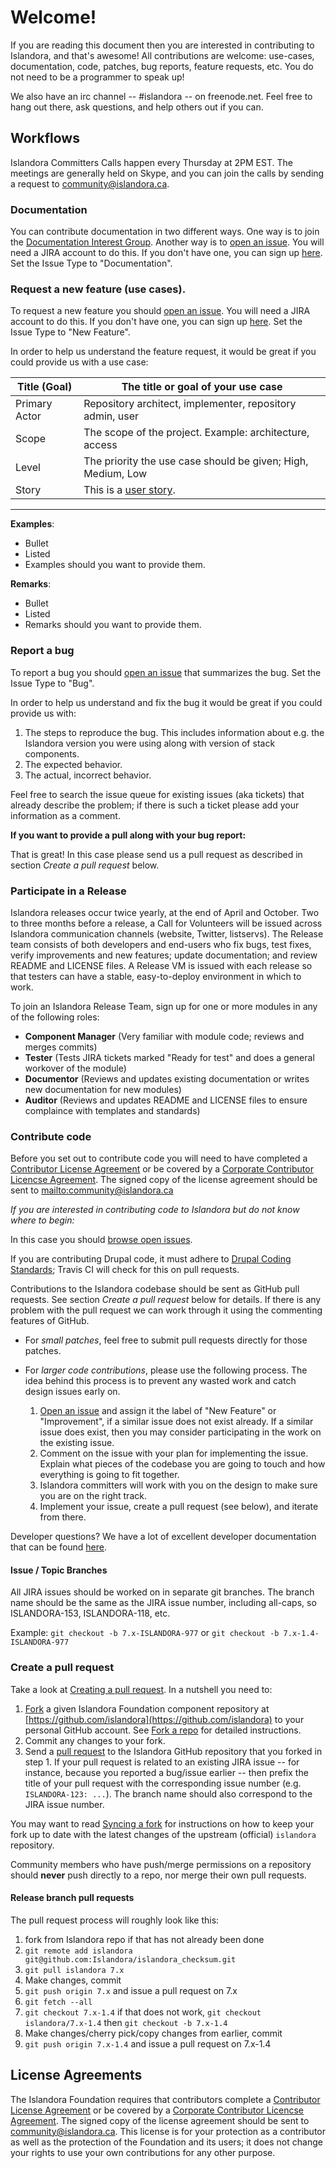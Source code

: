 # Welcome!

If you are reading this document then you are interested in contributing to Islandora, and that's awesome! All contributions are welcome: use-cases, documentation, code, patches, bug reports, feature requests, etc. You do not need to be a programmer to speak up!

We also have an irc channel -- #islandora -- on freenode.net. Feel free to hang out there, ask questions, and help others out if you can.

## Workflows

Islandora Committers Calls happen every Thursday at 2PM EST. The meetings are generally held on Skype, and you can join the calls by sending a request to community@islandora.ca.

### Documentation

You can contribute documentation in two different ways. One way is to join the [Documentation Interest Group](https://github.com/islandora-interest-groups/Islandora-Documentation-Interest-Group). Another way is to [open an issue](https://jira.duraspace.org/secure/CreateIssue!default.jspa). You will need a JIRA account to do this. If you don't have one, you can sign up [here](https://jira.duraspace.org/secure/Signup!default.jspa). Set the Issue Type to "Documentation".

### Request a new feature (use cases).

To request a new feature you should [open an issue](https://jira.duraspace.org/secure/CreateIssue!default.jspa). You will need a JIRA account to do this. If you don't have one, you can sign up [here](https://jira.duraspace.org/secure/Signup!default.jspa). Set the Issue Type to "New Feature".

In order to help us understand the feature request, it would be great if you could provide us with a use case:

| Title (Goal)  | The title or goal of your use case                            |
--------------- |------------------------------------                           |
| Primary Actor | Repository architect, implementer, repository admin, user     |
| Scope         | The scope of the project. Example: architecture, access       |
| Level         | The priority the use case should be given; High, Medium, Low  |
| Story         | This is a [user story](http://en.wikipedia.org/wiki/User_story).


***

**Examples**:
* Bullet
* Listed
* Examples should you want to provide them.

**Remarks**:
* Bullet
* Listed
* Remarks should you want to provide them.

### Report a bug

To report a bug you should [open an issue](https://jira.duraspace.org/secure/CreateIssue!default.jspa) that summarizes the bug. Set the Issue Type to "Bug".

In order to help us understand and fix the bug it would be great if you could provide us with:

1. The steps to reproduce the bug. This includes information about e.g. the Islandora version you were using along with version of stack components.
2. The expected behavior.
3. The actual, incorrect behavior.

Feel free to search the issue queue for existing issues (aka tickets) that already describe the problem; if there is such a ticket please add your information as a comment.

**If you want to provide a pull along with your bug report:**

That is great! In this case please send us a pull request as described in section _Create a pull request_ below.

### Participate in a Release

Islandora releases occur twice yearly, at the end of April and October. Two to three months before a release, a Call for Volunteers will be issued across Islandora communication channels (website, Twitter, listservs). The Release team consists of both developers and end-users who fix bugs, test fixes, verify improvements and new features; update documentation; and review README and LICENSE files. A Release VM is issued with each release so that testers can have a stable, easy-to-deploy environment in which to work.

To join an Islandora Release Team, sign up for one or more modules in any of the following roles:

* **Component Manager** (Very familiar with module code; reviews and merges commits)
* **Tester** (Tests JIRA tickets marked "Ready for test" and does a general workover of the module)
* **Documentor** (Reviews and updates existing documentation or writes new documentation for new modules)
* **Auditor** (Reviews and updates README and LICENSE files to ensure complaince with templates and standards)

### Contribute code

Before you set out to contribute code you will need to have completed a [Contributor License Agreement](http://islandora.ca/sites/default/files/islandora_cla.pdf) or be covered by a [Corporate Contributor Licencse Agreement](http://islandora.ca/sites/default/files/islandora_ccla.pdf). The signed copy of the license agreement should be sent to <mailto:community@islandora.ca>

_If you are interested in contributing code to Islandora but do not know where to begin:_

In this case you should [browse open issues](https://jira.duraspace.org/issues/?jql=project%20%3D%20ISLANDORA%20AND%20resolution%20%3D%20Unresolved%20ORDER%20BY%20priority%20DESC).

If you are contributing Drupal code, it must adhere to [Drupal Coding Standards](https://www.drupal.org/coding-standards); Travis CI will check for this on pull requests.

Contributions to the Islandora codebase should be sent as GitHub pull requests. See section _Create a pull request_ below for details. If there is any problem with the pull request we can work through it using the commenting features of GitHub.

* For _small patches_, feel free to submit pull requests directly for those patches.
* For _larger code contributions_, please use the following process. The idea behind this process is to prevent any wasted work and catch design issues early on.

    1. [Open an issue](https://github.com/Islandora-Labs/islandora/issues) and assign it the label of "New Feature" or "Improvement", if a similar issue does not exist already. If a similar issue does exist, then you may consider participating in the work on the existing issue.
    2. Comment on the issue with your plan for implementing the issue. Explain what pieces of the codebase you are going to touch and how everything is going to fit together.
    3. Islandora committers will work with you on the design to make sure you are on the right track.
    4. Implement your issue, create a pull request (see below), and iterate from there.

Developer questions? We have a lot of excellent developer documentation that can be found [here](https://github.com/islandora/islandora/wiki#documentation-for-developers).

#### Issue / Topic Branches

All JIRA issues should be worked on in separate git branches. The branch name should be the same as the JIRA issue number, including all-caps, so ISLANDORA-153, ISLANDORA-118, etc.

Example: `git checkout -b 7.x-ISLANDORA-977` or `git checkout -b 7.x-1.4-ISLANDORA-977`


### Create a pull request

Take a look at [Creating a pull request](https://help.github.com/articles/creating-a-pull-request). In a nutshell you
need to:

1. [Fork](https://help.github.com/articles/fork-a-repo) a given Islandora Foundation component repository at [https://github.com/islandora](https://github.com/islandora) to your personal GitHub account. See [Fork a repo](https://help.github.com/articles/fork-a-repo) for detailed instructions.
2. Commit any changes to your fork.
3. Send a [pull request](https://help.github.com/articles/creating-a-pull-request) to the Islandora GitHub repository that you forked in step 1. If your pull request is related to an existing JIRA issue -- for instance, because you reported a bug/issue earlier -- then prefix the title of your pull request with the corresponding issue number (e.g. `ISLANDORA-123: ...`). The branch name should also correspond to the JIRA issue number.

You may want to read [Syncing a fork](https://help.github.com/articles/syncing-a-fork) for instructions on how to keep your fork up to date with the latest changes of the upstream (official) `islandora` repository.

Community members who have push/merge permissions on a repository should **never** push directly to a repo, nor merge their own pull requests. 

#### Release branch pull requests

The pull request process will roughly look like this:

1. fork from Islandora repo if that has not already been done
2. `git remote add islandora git@github.com:Islandora/islandora_checksum.git`
3. `git pull islandora 7.x`
4. Make changes, commit
5. `git push origin 7.x` and issue a pull request on 7.x
6. `git fetch --all`
7. `git checkout 7.x-1.4` if that does not work, `git checkout islandora/7.x-1.4` then `git checkout -b 7.x-1.4`
8. Make changes/cherry pick/copy changes from earlier, commit
9. `git push origin 7.x-1.4` and issue a pull request on 7.x-1.4

## License Agreements

The Islandora Foundation requires that contributors complete a [Contributor License Agreement](http://islandora.ca/sites/default/files/islandora_cla.pdf) or be covered by a [Corporate Contributor Licencse Agreement](http://islandora.ca/sites/default/files/islandora_ccla.pdf). The signed copy of the license agreement should be sent to <a href="mailto:community@islandora.ca?Subject=Contributor%20License%20Agreement" target="_top">community@islandora.ca</a>. This license is for your protection as a contributor as well as the protection of the Foundation and its users; it does not change your rights to use your own contributions for any other purpose.

